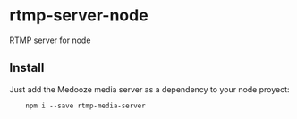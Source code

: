 # rtmp-server-node
RTMP server for node

## Install
 
Just add the Medooze media server as a dependency to your node proyect:
```
    npm i --save rtmp-media-server
```

